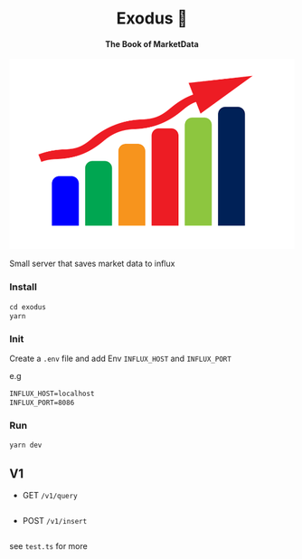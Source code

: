 <h1 align="center">Exodus 📖</h1>
<h4 align="center">The Book of MarketData</h4>

<p align="center"> <img src="./docs/mkd.png"></img></p>

Small server that saves market data to influx

### Install
```
cd exodus 
yarn 
```

### Init
Create a `.env` file and add Env `INFLUX_HOST` and `INFLUX_PORT`

e.g
```
INFLUX_HOST=localhost
INFLUX_PORT=8086
```

### Run
```ts
yarn dev
```

## V1
- GET `/v1/query`
  ```ts
  ```
- POST `/v1/insert`
  ```ts
  ```

see `test.ts` for more
